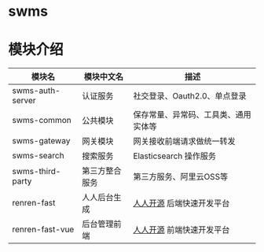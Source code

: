 # swms
# 模块介绍

| 模块名           | 模块中文名     | 描述                                                   |
| ---------------- | -------------- | ------------------------------------------------------ |
| swms-auth-server | 认证服务       | 社交登录、Oauth2.0、单点登录                           |
| swms-common      | 公共模块       | 保存常量、异常码、工具类、通用实体等                    |
| swms-gateway     | 网关模块       | 网关接收前端请求做统一转发                              |
| swms-search      | 搜索服务       | Elasticsearch 操作服务                                 |
| swms-third-party | 第三方整合服务 | 第三方服务、阿里云OSS等                                |
| renren-fast      | 人人后台生成   | [人人开源](https://gitee.com/renrenio) 后端快速开发平台 |
| renren-fast-vue  | 后台管理前端   | [人人开源](https://gitee.com/renrenio) 前端快速开发平台 |